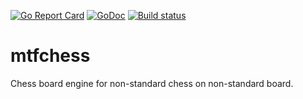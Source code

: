 
[![Go Report Card](https://goreportcard.com/badge/github.com/mtfelian/mtfchess)](https://goreportcard.com/report/github.com/mtfelian/mtfchess)
[![GoDoc](https://godoc.org/github.com/mtfelian/mtfchess?status.png)](http://godoc.org/github.com/mtfelian/mtfchess)
[![Build status](https://travis-ci.org/mtfelian/mtfchess.svg?branch=master)](https://travis-ci.org/mtfelian/mtfchess)

# mtfchess

Chess board engine for non-standard chess on non-standard board.
